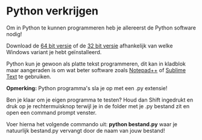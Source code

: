 # Python verkrijgen

Om in Python te kunnen programmeren heb je allereerst de Python software nodig!

Download de [64 bit versie](http://www.activestate.com/activepython/downloads/thank-you?dl=http://downloads.activestate.com/ActivePython/releases/2.7.6.9/ActivePython-2.7.6.9-win64-x64.msi) of de [32 bit versie](http://www.activestate.com/activepython/downloads/thank-you?dl=http://downloads.activestate.com/ActivePython/releases/2.7.6.9/ActivePython-2.7.6.9-win32-x86.msi) afhankelijk van welke Windows variant je hebt geïnstalleerd.

Python kun je gewoon als platte tekst programmeren, dit kan in kladblok maar aangeraden is om wat beter software zoals [Notepad++](http://notepad-plus-plus.org) of [Sublime Text](http://www.sublimetext.com) te gebruiken.

**Opmerking:** Python programma's sla je op met een .py extensie!

Ben je klaar om je eigen programma te testen? Houd dan Shift ingedrukt en druk op je rechtermuisknop terwijl je in de folder met je .py bestand zit en open een command prompt venster.

Voer hierna het volgende commando uit: **python bestand.py** waar je natuurlijk bestand.py vervangt door de naam van jouw bestand!
